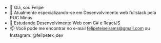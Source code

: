 - 👋 Olá, sou Felipe
- 🌱 Atualmente especializando-se em Desenvolvimento web fullstack pela PUC Minas
- 💞️ Estudando Desenvolvimento Web com C# e ReactJS
- 📫 Você pode me encontrar no e-mail <felipeteixeirams@gmail.com> ou Instagram: @felipetex_dev

<!---
felipeteixeirams/felipeteixeirams is a ✨ special ✨ repository because its `README.md` (this file) appears on your GitHub profile.
You can click the Preview link to take a look at your changes.
--->
